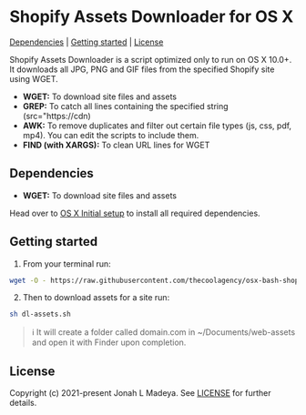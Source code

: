 # Shopify Assets Downloader for OS X

[Dependencies](#dependencies) |
[Getting started](#getting-started) |
[License](#license)

Shopify Assets Downloader is a script optimized only to run on OS X 10.0+. It downloads all JPG, PNG and GIF files from the specified Shopify site using WGET.

* **WGET:** To download site files and assets
* **GREP:** To catch all lines containing the specified string (src=\"https://cdn)
* **AWK:** To remove duplicates and filter out certain file types (js, css, pdf, mp4). You can edit the scripts to include them.
* **FIND (with XARGS):** To clean URL lines for WGET

## Dependencies

* **WGET:** To download site files and assets

Head over to [OS X Initial setup](https://github.com/thecoolagency/os-x-initial-setup) to install all required dependencies.

## Getting started

1. From your terminal run:
``` sh
wget -O - https://raw.githubusercontent.com/thecoolagency/osx-bash-shopify-asset-downloader/main/install.sh | bash
```
2. Then to download assets for a site run:
``` sh
sh dl-assets.sh
```

>:information_source: It will create a folder called domain.com in ~/Documents/web-assets and open it with Finder upon completion.

## License

Copyright (c) 2021-present Jonah L Madeya. See [LICENSE](/LICENSE.md) for further details.
